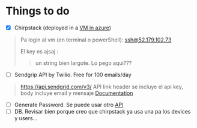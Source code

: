 # Things to do
- [x] Chirpstack (deployed in a [VM in azure](http://52.179.102.73:8080))
> Pa login al vm (en terminal o powerShell): ssh@52.179.102.73
> 
> El key es ajsaj :
> > un string bien largote. Lo pego aqui???
> > 
- [ ] Sendgrip API by Twilio. Free for 100 emails/day
>   https://api.sendgrid.com/v3/ API link
>   header se incluye el api key, body incluye email y mensaje
>   [Documentation](https://docs.sendgrid.com/for-developers/sending-email/api-getting-started)

- [ ] Generate Password. Se puede usar otro [API](https://api-ninjas.com/api/passwordgenerator)
- [ ] DB. Revisar bien porque creo que chirpstack ya usa una pa los devices y users...
